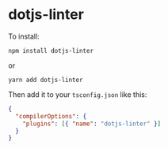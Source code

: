 # dotjs-linter

To install:
```
npm install dotjs-linter
```
or
```
yarn add dotjs-linter
```

Then add it to your `tsconfig.json` like this:
```json
{
  "compilerOptions": {
    "plugins": [{ "name": "dotjs-linter" }]
  }
}
```
